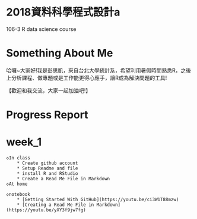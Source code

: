 # 2018資料科學程式設計a

106-3 R data science course

# Something About Me
哈囉~大家好!我是彭思凱，來自台北大學統計系，希望利用暑假時間熟悉R，之後上分析課程、做專題或是工作能更得心應手，讓R成為解決問題的工具!

【歡迎和我交流，大家一起加油吧!】

# Progress Report

# week_1

	◇In class
		* Create github account
		* Setup Readme and file
		* install R and RStudio
		* Create a Read Me File in Markdown
	◇At home

	◇notebook
		* [Getting Started With GitHub](https://youtu.be/ci3W1T88mzw)
		* [Creating a Read Me File in Markdown](https://youtu.be/yXY3f9jw7fg)
